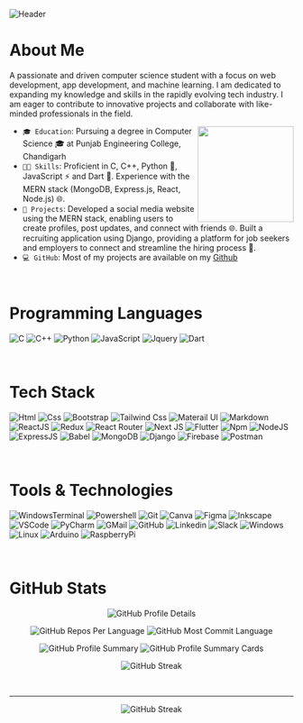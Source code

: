 
![Header](https://github.com/anshRS/anshRS/assets/114407607/107f99ff-7459-4fdb-8c22-1f45226dedb1)

# About Me

A passionate and driven computer science student with a focus on web development, app development, and machine learning. I am dedicated to expanding my knowledge and skills in the rapidly evolving tech industry. I am eager to contribute to innovative projects and collaborate with like-minded professionals in the field.

<img align="right" height="170" src="https://github-profile-trophy.vercel.app/?username=anshRS&title=Commits&row=1&column=1&theme=nord&no-frame=true"> 

- `🎓 Education`: Pursuing a degree in Computer Science 🎓 at Punjab Engineering College, Chandigarh  
- `👨‍💻 Skills`: Proficient in C, C++, Python 🐍, JavaScript ⚡️ and Dart 🎯. Experience with the MERN stack (MongoDB, Express.js, React, Node.js) 🌐.
- `💼 Projects`: Developed a social media website using the MERN stack, enabling users to create profiles, post updates, and connect with friends 🌐. Built a recruiting application using Django, providing a platform for job seekers and employers to connect and streamline the hiring process 📝.
- `💻 GitHub`: Most of my projects are available on my <a href="https://github.com/anshRS">Github</a>

<br>

# Programming Languages
![C](https://img.shields.io/badge/C-00599C?style=for-the-badge&logo=c&logoColor=white)
![C++](https://img.shields.io/badge/C%2B%2B-00599C?style=for-the-badge&logo=c%2B%2B&logoColor=white)
![Python](https://img.shields.io/badge/Python-3776AB?style=for-the-badge&logo=python&logoColor=white)
![JavaScript](https://img.shields.io/badge/JavaScript-F7DF1E?style=for-the-badge&logo=JavaScript&logoColor=white)
![Jquery](https://img.shields.io/badge/jQuery-0769AD?style=for-the-badge&logo=jquery&logoColor=white)
![Dart](https://img.shields.io/badge/Dart-0175C2?style=for-the-badge&logo=dart&logoColor=white)

<br>

# Tech Stack
![Html](https://img.shields.io/badge/HTML5-E34F26?style=for-the-badge&logo=html5&logoColor=white)
![Css](https://img.shields.io/badge/CSS3-1572B6?style=for-the-badge&logo=css3&logoColor=white)
![Bootstrap](https://img.shields.io/badge/Bootstrap-563D7C?style=for-the-badge&logo=bootstrap&logoColor=white)
![Tailwind Css](https://img.shields.io/badge/Tailwind_CSS-38B2AC?style=for-the-badge&logo=tailwind-css&logoColor=white)
![Materail UI](https://img.shields.io/badge/Material--UI-0081CB?style=for-the-badge&logo=material-ui&logoColor=white)
![Markdown](https://img.shields.io/badge/Markdown-000000?style=for-the-badge&logo=markdown&logoColor=white)
![ReactJS](https://img.shields.io/badge/React-20232A?style=for-the-badge&logo=react&logoColor=61DAFB)
![Redux](https://img.shields.io/badge/Redux-593D88?style=for-the-badge&logo=redux&logoColor=white)
![React Router](https://img.shields.io/badge/React_Router-CA4245?style=for-the-badge&logo=react-router&logoColor=white)
![Next JS](https://img.shields.io/badge/Next.js-000?logo=nextdotjs&logoColor=fff&style=for-the-badge)
![Flutter](https://img.shields.io/badge/Flutter-02569B?style=for-the-badge&logo=flutter&logoColor=white)
![Npm](https://img.shields.io/badge/npm-CB3837?style=for-the-badge&logo=npm&logoColor=white)
![NodeJS](https://img.shields.io/badge/Node.js-43853D?style=for-the-badge&logo=node.js&logoColor=white)
![ExpressJS](https://img.shields.io/badge/Express.js-404D59?style=for-the-badge)
![Babel](https://img.shields.io/badge/Babel-F9DC3e?style=for-the-badge&logo=babel&logoColor=black)
![MongoDB](https://img.shields.io/badge/MongoDB-4EA94B?style=for-the-badge&logo=mongodb&logoColor=white)
![Django](https://img.shields.io/badge/Django-092E20?style=for-the-badge&logo=django&logoColor=white)
![Firebase](https://img.shields.io/badge/Firebase-039BE5?style=for-the-badge&logo=Firebase&logoColor=white)
![Postman](https://img.shields.io/badge/Postman-FF6C37?style=for-the-badge&logo=postman&logoColor=white)

<br>

# Tools & Technologies
![WindowsTerminal](https://img.shields.io/badge/windows%20terminal-4D4D4D?style=for-the-badge&logo=windows%20terminal&logoColor=white)
![Powershell](https://img.shields.io/badge/powershell-5391FE?style=for-the-badge&logo=powershell&logoColor=white)
![Git](https://img.shields.io/badge/GIT-E44C30?style=for-the-badge&logo=git&logoColor=white)
![Canva](https://img.shields.io/badge/Canva-%2300C4CC.svg?&style=for-the-badge&logo=Canva&logoColor=white)
![Figma](https://img.shields.io/badge/Figma-F24E1E?style=for-the-badge&logo=figma&logoColor=white)
![Inkscape](https://img.shields.io/badge/Inkscape-000000?style=for-the-badge&logo=Inkscape&logoColor=white)
![VSCode](https://img.shields.io/badge/Visual_Studio_Code-0078D4?style=for-the-badge&logo=visual%20studio%20code&logoColor=white)
![PyCharm](https://img.shields.io/badge/PyCharm-000000.svg?&style=for-the-badge&logo=PyCharm&logoColor=white)
![GMail](https://img.shields.io/badge/Gmail-D14836?style=for-the-badge&logo=gmail&logoColor=white)
![GitHub](https://img.shields.io/badge/GitHub-100000?style=for-the-badge&logo=github&logoColor=white)
![Linkedin](https://img.shields.io/badge/LinkedIn-0077B5?style=for-the-badge&logo=linkedin&logoColor=white)
![Slack](https://img.shields.io/badge/Slack-4A154B?style=for-the-badge&logo=slack&logoColor=white)
![Windows](https://img.shields.io/badge/Windows-0078D6?style=for-the-badge&logo=windows&logoColor=white)
![Linux](https://img.shields.io/badge/Linux-FCC624?style=for-the-badge&logo=linux&logoColor=black)
![Arduino](https://img.shields.io/badge/Arduino_IDE-00979D?style=for-the-badge&logo=arduino&logoColor=white)
![RaspberryPi](https://img.shields.io/badge/Raspberry%20Pi-A22846?style=for-the-badge&logo=Raspberry%20Pi&logoColor=white)

<br>

# GitHub Stats

<p align="center">
  <img src="http://github-profile-summary-cards.vercel.app/api/cards/profile-details?username=anshRS&theme=dark" alt="GitHub Profile Details">
</p>
<p align="center">
  <img src="http://github-profile-summary-cards.vercel.app/api/cards/repos-per-language?username=anshRS&theme=dark" alt="GitHub Repos Per Language">
  <img src="http://github-profile-summary-cards.vercel.app/api/cards/most-commit-language?username=anshRS&theme=dark" alt="GitHub Most Commit Language">
</p>
<p align="center">
  <img src="http://github-profile-summary-cards.vercel.app/api/cards/stats?username=anshRS&theme=dark" alt="GitHub Profile Summary">
  <img src="http://github-profile-summary-cards.vercel.app/api/cards/productive-time?username=anshRS&theme=dark&utcOffset=8" alt="GitHub Profile Summary Cards">
</p>
<p align="center">
  <img src="https://streak-stats.demolab.com?user=anshRS&theme=dark" alt="GitHub Streak">
</p>

<br>
      
***

<p align="center">
  <img src="https://komarev.com/ghpvc/?username=anshRS&label=PROFILE+VIEWS&color=ED4C67" alt="GitHub Streak">
</p>

<br>

<!--
Here are some ideas to get you started:

- 🔭 I’m currently working on ...
- 🌱 I’m currently learning ...
- 👯 I’m looking to collaborate on ...
- 🤔 I’m looking for help with ...
- 💬 Ask me about ...
- 📫 How to reach me: ...
- 😄 Pronouns: ...
- ⚡ Fun fact: ...
-->
